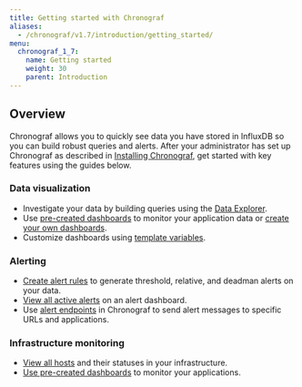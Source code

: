 ```yaml
---
title: Getting started with Chronograf
aliases:
  - /chronograf/v1.7/introduction/getting_started/
menu:
  chronograf_1_7:
    name: Getting started
    weight: 30
    parent: Introduction
---
```


## Overview
Chronograf allows you to quickly see data you have stored in InfluxDB so you can build robust queries and alerts. After your administrator has set up Chronograf as described in [Installing Chronograf](/chronograf/v1.7/introduction/installation), get started with key features using the guides below.

### Data visualization
* Investigate your data by building queries using the [Data Explorer](/chronograf/v1.7/guides/querying-data/).
* Use [pre-created dashboards](/chronograf/v1.7/guides/using-precreated-dashboards/) to monitor your application data or [create your own dashboards](/chronograf/v1.7/guides/create-a-dashboard/).
* Customize dashboards using [template variables](/chronograf/v1.7/guides/dashboard-template-variables/).

### Alerting
* [Create alert rules](/chronograf/v1.7/guides/create-alert-rules/) to generate threshold, relative, and deadman alerts on your data.
* [View all active alerts](/chronograf/v1.7/guides/create-alert-rules/#step-2-view-the-alerts) on an alert dashboard.
* Use [alert endpoints](/chronograf/v1.7/guides/configuring-alert-endpoints/) in Chronograf to send alert messages to specific URLs and applications.

### Infrastructure monitoring
* [View all hosts](/chronograf/v1.7/guides/monitoring-influxenterprise-clusters/#step-4-explore-the-monitoring-data-in-chronograf) and their statuses in your infrastructure.
* [Use pre-created dashboards](/chronograf/v1.7/guides/using-precreated-dashboards/) to monitor your applications.

